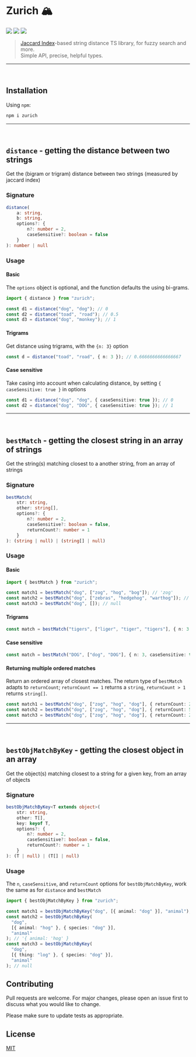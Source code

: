 # Zurich 🏔

<a href="https://bundlephobia.com/package/zurich" alt="Bundlephobia">
        <img src="https://badgen.net/bundlephobia/minzip/zurich@1.0.1" /></a>
<a href="https://bundlephobia.com/package/zurich" alt="Bundlephobia">
        <img src="https://badgen.net/bundlephobia/dependency-count/zurich@1.0.1" /></a>
<a href="https://bundlephobia.com/package/zurich" alt="Bundlephobia">
        <img src="https://badgen.net/bundlephobia/tree-shaking/zurich@1.0.1" /></a>

> [Jaccard Index](https://en.wikipedia.org/wiki/Jaccard_index)-based string distance TS library, for fuzzy search and more.<br/>
> Simple API, precise, helpful types.

---

<br/>

## Installation

Using `npm`:

```bash
npm i zurich
```

---

<br/>

## `distance` - getting the distance between two strings

Get the (bigram or trigram) distance between two strings (measured by jaccard index)

### Signature

```typescript
distance(
    a: string,
    b: string,
    options?: {
        n?: number = 2,
        caseSensitive?: boolean = false
    }
): number | null
```

### Usage

#### Basic

The `options` object is optional, and the function defaults the using bi-grams.

```typescript
import { distance } from "zurich";

const d1 = distance("dog", "dog"); // 0
const d2 = distance("toad", "road"); // 0.5
const d3 = distance("dog", "monkey"); // 1
```

#### Trigrams

Get distance using trigrams, with the `{n: 3}` option

```typescript
const d = distance("toad", "road", { n: 3 }); // 0.6666666666666667
```

#### Case sensitive

Take casing into account when calculating distance, by setting `{ caseSensitive: true }` in options

```typescript
const d1 = distance("dog", "dog", { caseSensitive: true }); // 0
const d2 = distance("dog", "DOG", { caseSensitive: true }); // 1
```

---

<br/>

## `bestMatch` - getting the closest string in an array of strings

Get the string(s) matching closest to a another string, from an array of strings

### Signature

```typescript
bestMatch(
    str: string,
    other: string[],
    options?: {
        n?: number = 2,
        caseSensitive?: boolean = false,
        returnCount?: number = 1
    }
): (string | null) | (string[] | null)
```

### Usage

#### Basic

```typescript
import { bestMatch } from "zurich";

const match1 = bestMatch("dog", ["zog", "hog", "bog"]); // 'zog'
const match2 = bestMatch("dog", ["zebras", "hedgehog", "warthog"]); // 'warthog'
const match3 = bestMatch("dog", []); // null
```

#### Trigrams

```typescript
const match = bestMatch("tigers", ["liger", "tiger", "tigers"], { n: 3 }); // 'tigers'
```

#### Case sensitive

```typescript
const match = bestMatch("DOG", ["dog", "DOG"], { n: 3, caseSensitive: true }); // 'DOG'
```

#### Returning multiple ordered matches

Return an ordered array of closest matches. The return type of `bestMatch` adapts to `returnCount`; `returnCount == 1` returns a `string`, `returnCount > 1` returns `string[]`.

```typescript
const match1 = bestMatch("dog", ["zog", "hog", "dog"], { returnCount: 2 }); // ['dog', 'zog']
const match2 = bestMatch("dog", ["zog", "hog", "dog"], { returnCount: 5 }); // ['dog', 'zog', 'hog']
const match3 = bestMatch("dog", ["zog", "hog", "dog"], { returnCount: 2 }); // ['dog']
```

---

<br/>

## `bestObjMatchByKey` - getting the closest object in an array

Get the object(s) matching closest to a string for a given key, from an array of objects

### Signature

```typescript
bestObjMatchByKey<T extends object>(
    str: string,
    other: T[],
    key: keyof T,
    options?: {
        n?: number = 2,
        caseSensitive?: boolean = false,
        returnCount?: number = 1
    }
): (T | null) | (T[] | null)
```

### Usage

The `n`, `caseSensitive`, and `returnCount` options for `bestObjMatchByKey`, work the same as for `distance` and `bestMatch`

```typescript
import { bestObjMatchByKey } from "zurich";

const match1 = bestObjMatchByKey("dog", [{ animal: "dog" }], "animal"); // '{ animal: 'dog' }
const match2 = bestObjMatchByKey(
  "dog",
  [{ animal: "hog" }, { species: "dog" }],
  "animal"
); // '{ animal: 'hog' }
const match3 = bestObjMatchByKey(
  "dog",
  [{ thing: "log" }, { species: "dog" }],
  "animal"
); // null
```

## Contributing

Pull requests are welcome. For major changes, please open an issue first to discuss what you would like to change.

Please make sure to update tests as appropriate.

## License

[MIT](https://choosealicense.com/licenses/mit/)
